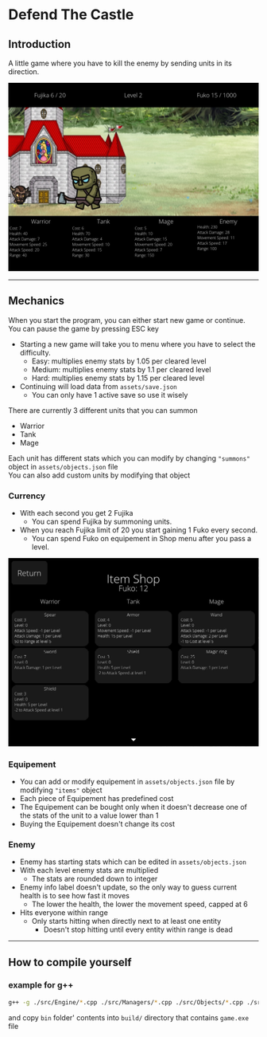 <p align="center">

# Defend The Castle

</p>

## Introduction

A little game where you have to kill the enemy by sending units in its direction.

![](/img/game_screen.jpg)

---

## Mechanics

When you start the program, you can either start new game or continue.
You can pause the game by pressing ESC key

- Starting a new game will take you to menu where you have to select the difficulty.
  - Easy: multiplies enemy stats by 1.05 per cleared level
  - Medium: multiplies enemy stats by 1.1 per cleared level
  - Hard: multiplies enemy stats by 1.15 per cleared level
- Continuing will load data from `assets/save.json`
  - You can only have 1 active save so use it wisely

There are currently 3 different units that you can summon

- Warrior
- Tank
- Mage

Each unit has different stats which you can modify by changing `"summons"` object in `assets/objects.json` file \
You can also add custom units by modifying that object

### Currency

- With each second you get 2 Fujika
  - You can spend Fujika by summoning units.
- When you reach Fujika limit of 20 you start gaining 1 Fuko every second.
  - You can spend Fuko on equipement in Shop menu after you pass a level.

![](/img/shop_menu.jpg)

### Equipement

- You can add or modify equipement in `assets/objects.json` file by modifying `"items"` object
- Each piece of Equipement has predefined cost
- The Equipement can be bought only when it doesn't decrease one of the stats of the unit to a value lower than 1
- Buying the Equipement doesn't change its cost

### Enemy

- Enemy has starting stats which can be edited in `assets/objects.json`
- With each level enemy stats are multiplied
  - The stats are rounded down to integer
- Enemy info label doesn't update, so the only way to guess current health is to see how fast it moves
  - The lower the health, the lower the movement speed, capped at 6
- Hits everyone within range
  - Only starts hitting when directly next to at least one entity
    - Doesn't stop hitting until every entity within range is dead

---

## How to compile yourself

### example for g++

```bash
g++ -g ./src/Engine/*.cpp ./src/Managers/*.cpp ./src/Objects/*.cpp ./src/UserInterface/*.cpp -o ./build/game.exe -I"./include" -L"./lib" -lSDL2 -lSDL2_image -lSDL2_ttf --std=c++14
```

and copy `bin` folder' contents into `build/` directory that contains `game.exe` file
